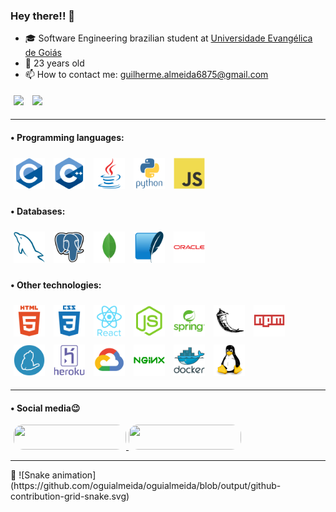 ### Hey there!! 👋

- 🎓 Software Engineering brazilian student at [Universidade Evangélica de Goiás](https://www4.unievangelica.edu.br/)
- 🧢 23 years old
- 📫 How to contact me: [guilherme.almeida6875@gmail.com](http://guilherme.almeida6875@gmail.com/) 

<div style="text-align:left; align-items:center;">
   <img height="150em" style="margin: 1%" src="https://github-readme-stats.vercel.app/api?username=oguialmeida&show_icons=true&theme=tokyonight&include_all_commits=false&count_private=true"/>
   <img height="150em" style="margin: 1%" src="https://github-readme-stats.vercel.app/api/top-langs/?username=oguialmeida&layout=compact&langs_count=16&theme=tokyonight"/>
</div>

<hr>

 ####  • Programming languages: 
<div style="text-align:left; align-items:center;">
  <img alt="Gui-C" title="C" height="50" width="50"
  style="margin: 1%" src="https://github.com/devicons/devicon/blob/master/icons/c/c-original.svg"/>
  <img alt="Gui-C" title="C++" height="50" width="50" style="margin: 1%" src="https://github.com/devicons/devicon/blob/master/icons/cplusplus/cplusplus-original.svg"/>
  <img alt="Gui-C" title="Java" height="50" width="50" style="margin: 1%"
  src="https://github.com/devicons/devicon/blob/master/icons/java/java-original.svg"/> 
  <img alt="Gui-C" title="Python" height="50" width="50" style="margin: 1%" src="https://github.com/devicons/devicon/blob/master/icons/python/python-original-wordmark.svg"/> 
  <img alt="Gui-C" title="JavaScript" height="50" width="50" style="margin: 1%" src="https://github.com/devicons/devicon/blob/master/icons/javascript/javascript-original.svg"/>
</div>  
   
#### • Databases:
<div style="text-align:left; align-items:center;">  
  <img alt="Gui-C" title="MySQL" height="50" width="50" style="margin: 1%" src="https://github.com/devicons/devicon/blob/master/icons/mysql/mysql-original.svg"/>
  <img alt="Gui-C" title="Postgres" height="50" width="50" style="margin: 1%" src="https://github.com/devicons/devicon/blob/master/icons/postgresql/postgresql-original.svg"/>
  <img alt="Gui-C" title="MongoDB" height="50" width="50" style="margin: 1%" src="https://github.com/devicons/devicon/blob/master/icons/mongodb/mongodb-original.svg"/>
  <img alt="Gui-C" title="Sqlite" height="50" width="50" style="margin: 1%" src="https://github.com/devicons/devicon/blob/master/icons/sqlite/sqlite-original.svg"/>
  <img alt="Gui-C" title="Oracle" height="50" width="50" style="margin: 1%" src="https://github.com/devicons/devicon/blob/master/icons/oracle/oracle-original.svg"/>
</div>    

 #### • Other technologies:
<div style="text-align:left; align-items:center;">  
  <img alt="Gui-C" title="HTML" height="50" width="50" style="margin: 1%" src="https://github.com/devicons/devicon/blob/master/icons/html5/html5-plain-wordmark.svg"/>
  <img alt="Gui-C" title="CSS" height="50" width="50" style="margin: 1%" src="https://github.com/devicons/devicon/blob/master/icons/css3/css3-plain-wordmark.svg"/>
  <img alt="Gui-C" title="React Library" height="50" width="50" style="margin: 1%" src="https://github.com/devicons/devicon/blob/master/icons/react/react-original-wordmark.svg"/>
  <img alt="Gui-C" title="NodeJS Interpreter" height="50" width="50" style="margin: 1%" src="https://github.com/devicons/devicon/blob/master/icons/nodejs/nodejs-plain.svg"/>
  <img alt="Gui-C" title="Spring Framework" height="50" width="50" style="margin: 1%" src="https://github.com/devicons/devicon/blob/master/icons/spring/spring-original-wordmark.svg"/>
  <img alt="Gui-C" title="Flask Framework" height="50" width="50" style="margin: 1%" src="https://github.com/devicons/devicon/blob/master/icons/flask/flask-original.svg"/>
  <img alt="Gui-C" title="NPM Package Manager" height="50" width="50" style="margin: 1%" src="https://github.com/devicons/devicon/blob/master/icons/npm/npm-original-wordmark.svg"/>
  <img alt="Gui-C" title="Yarn Package Manager" height="50" width="50" style="margin: 1%" src="https://github.com/devicons/devicon/blob/master/icons/yarn/yarn-original.svg"/>
  <img alt="Gui-C" title="Heroku Cloud Plataform" height="50" width="50" style="margin: 1%" src="https://github.com/devicons/devicon/blob/master/icons/heroku/heroku-original-wordmark.svg"/>
  <img alt="Gui-C" title="Google Cloud Plataform" height="50" width="50" style="margin: 1%" src="https://github.com/devicons/devicon/blob/master/icons/googlecloud/googlecloud-original.svg"/>
  <img alt="Gui-C" title="NGINX Server" height="50" width="50" style="margin: 1%" src="https://github.com/devicons/devicon/blob/master/icons/nginx/nginx-original.svg"/>
  <img alt="Gui-C" title="Docker Container Service" height="50" width="50" style="margin: 1%" src="https://github.com/devicons/devicon/blob/master/icons/docker/docker-original-wordmark.svg"/>
  <img alt="Gui-C" title="Linux"  height="50" width="50" style="margin: 1%" src="https://github.com/devicons/devicon/blob/master/icons/linux/linux-original.svg"/>
</div> 

<hr>
   
 #### • Social media😉  
  
<div style="text-align:left; align-items:center; margin: 1%">
   <a href="https://www.instagram.com/guilherme_g0/" target="_blank">
      <img height="40" width="180" src="https://img.shields.io/badge/-Instagram-%23E4405F?style=for-the-badge&logo=instagram&logoColor=white" 
      style="border-radius:15px" target="_blank"/>
   </a>

   <a href="https://www.linkedin.com/in/guilherme-almeida-23743421a/" target="_blank">
      <img height="40" width="180" src="https://img.shields.io/badge/-LinkedIn-%230077B5?style=for-the-badge&logo=linkedin&logoColor=white"
      style="border-radius:15px" target="_blank"/>
   </a>
</div>

<hr>
🐍
![Snake animation](https://github.com/oguialmeida/oguialmeida/blob/output/github-contribution-grid-snake.svg)
